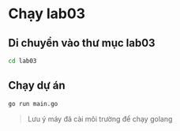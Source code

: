 # Chạy lab03

## Di chuyển vào thư mục lab03
``` bash
cd lab03
```

## Chạy dự án

``` bash
go run main.go
```

> Lưu ý máy đã cài môi trường để chạy golang